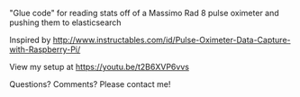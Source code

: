 "Glue code" for reading stats off of a Massimo Rad 8 pulse oximeter and pushing them to elasticsearch

Inspired by http://www.instructables.com/id/Pulse-Oximeter-Data-Capture-with-Raspberry-Pi/

View my setup at https://youtu.be/t2B6XVP6vvs

Questions? Comments? Please contact me!


